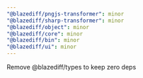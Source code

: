 ```yaml
---
"@blazediff/pngjs-transformer": minor
"@blazediff/sharp-transformer": minor
"@blazediff/object": minor
"@blazediff/core": minor
"@blazediff/bin": minor
"@blazediff/ui": minor
---
```


Remove @blazediff/types to keep zero deps

